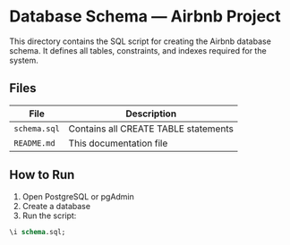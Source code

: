 # Database Schema — Airbnb Project

This directory contains the SQL script for creating the Airbnb database schema. It defines all tables, constraints, and indexes required for the system.

## Files
| File | Description |
|--------|------------|
| `schema.sql` | Contains all CREATE TABLE statements |
| `README.md` | This documentation file |

## How to Run
1. Open PostgreSQL or pgAdmin
2. Create a database
3. Run the script:

```sql
\i schema.sql;
